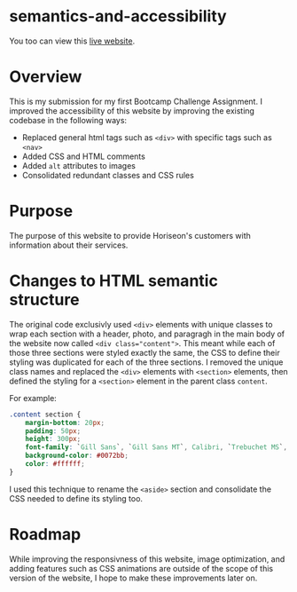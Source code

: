 # semantics-and-accessibility
You too can view this [live website](https://alexmayberry.github.io/semantics-and-accessibility/).

# Overview
This is my submission for my first Bootcamp Challenge Assignment. I improved the accessibility of this website by improving the existing codebase in the following ways:
- Replaced general html tags such as `<div>` with specific tags such as `<nav>`
- Added CSS and HTML comments
- Added `alt` attributes to images
- Consolidated redundant classes and CSS rules

# Purpose
The purpose of this website to provide Horiseon's customers with information about their services.

# Changes to HTML semantic structure
The original code exclusivly used `<div>` elements with unique classes to wrap each section with a header, photo, and paragragh in the main body of the website now called `<div class="content">`. This meant while each of those three sections were styled exactly the same, the CSS to define their styling was duplicated for each of the three sections. I removed the unique class names and replaced the `<div>` elements with `<section>` elements, then defined the styling for a `<section>` element in the parent class `content`.

For example:
```css
.content section {
    margin-bottom: 20px;
    padding: 50px;
    height: 300px;
    font-family: `Gill Sans`, `Gill Sans MT`, Calibri, `Trebuchet MS`, sans-serif;
    background-color: #0072bb;
    color: #ffffff;
}
```

I used this technique to rename the `<aside>` section and consolidate the CSS needed to define its styling too.

# Roadmap
While improving the responsivness of this website, image optimization, and adding features such as CSS animations are outside of the scope of this version of the website, I hope to make these improvements later on.

